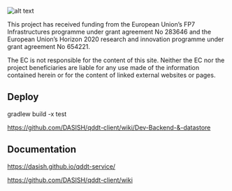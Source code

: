 ![alt text](../../../qddt-client/wiki/images/seriss-logo.jpg)


This project has received funding from   the European Union’s FP7 Infrastructures programme under grant agreement No 283646  and the European Union’s Horizon 2020 research and innovation programme under grant agreement No 654221.

The EC is not responsible for the content of this site. Neither the EC nor the project beneficiaries are liable for any use made of the information contained herein or for the content of linked external websites or pages.


Deploy
-------

gradlew build -x test

https://github.com/DASISH/qddt-client/wiki/Dev-Backend-&-datastore

Documentation
-------------
https://dasish.github.io/qddt-service/

https://github.com/DASISH/qddt-client/wiki


